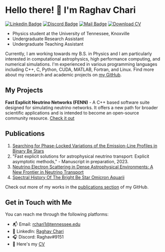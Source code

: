 # Hello there! 👋 I'm Raghav Chari

[![Linkedin Badge](https://img.shields.io/badge/-Raghav_Chari-blue?style=flat-square&logo=Linkedin&logoColor=white&link=https://www.linkedin.com/in/raghav-chari/)](https://www.linkedin.com/in/raghav-chari/) 
[![Discord Badge](https://img.shields.io/badge/-Raghav%239151-7289DA?style=flat-square&logo=discord&logoColor=white)](https://discord.com/users/Raghav#9151)
[![Mail Badge](https://img.shields.io/badge/-rchari1%40tennessee.edu-ea4335?style=flat-square&logo=Gmail&logoColor=white&link=mailto:rchari1@tennessee.edu)](mailto:rchari1@tennessee.edu)
[![Download CV](https://img.shields.io/badge/-Download_CV-green?style=flat-square&logo=adobe-acrobat-reader&logoColor=white)](https://drive.google.com/uc?export=download&id=126qFD4MoI7Ok73kn7A0UFHU5GGdrU38G)




- Physics student at the University of Tennessee, Knoxville
- Undergraduate Research Assistant
- Undergraduate Teaching Assistant

Currently, I am working towards my B.S. in Physics and I am particularly interested in computational astrophysics, high performance computing, and numerical simulations. I'm experienced in various programming languages including C++, C, Python, CUDA, MATLAB, Fortran, and Linux. Find more about my research and academic projects on [my GitHub](https://github.com/Rchari1).

## My Projects

**Fast Explicit Neutrino Networks (FENN)** - A C++ based software suite designed for simulating neutrino networks. It offers a new path for broader scientific applications and is intended to become an open-source community resource. [Check it out](https://github.com/Rchari1/FENN)

## Publications

1. [Searching for Phase-Locked Variations of the Emission-Line Profiles in Binary Be Stars](https://doi.org/10.3390/galaxies11040083)
2. "Fast explicit solutions for astrophysical neutrino transport: Explicit asymptotic methods," - Manuscript in preparation, 2023.
3. [Neutrino Electron Scattering in Dense Astrophysical Environments: A New Frontier in Neutrino Transport](https://indico.frib.msu.edu/event/58/contributions/1518/)
4. [Spectral History Of The Bright Be Star Omicron Aquarii](https://baas.aas.org/pub/2021n6i316p06) 

Check out more of my works in the [publications section](https://github.com/Rchari1?tab=publications) of my GitHub.

## Get in Touch with Me

You can reach me through the following platforms:

- 📬 Email: [rchari1@tennessee.edu](mailto:rchari1@tennessee.edu)
- 💼 LinkedIn: [Raghav Chari](https://www.linkedin.com/in/raghav-chari)
- 🎧 Discord: Raghav#9151
- 📄 Here's my [CV](<[>)



